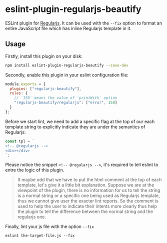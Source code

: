 # eslint-plugin-regularjs-beautify

ESLint plugin for [Regularjs](https://regularjs.github.io/). It can be used with the `--fix` option to format an entire JavaScript file which has inline Regularjs template in it.

## Usage

Firstly, install this plugin on your disk:

```bash
npm install eslint-plugin-regularjs-beautify --save-dev
```

Secondly, enable this plugin in your eslint configuration file:

```js
module.exports = {
  plugins: ["regularjs-beautify"],
  rules: {
    // `150` means the value of `printWith` option
    "regularjs-beautify/regularjs": ["error", 150] 
  }
};
```

Before we start lint, we need to add a specific flag at the top of our each template string to explicitly indicate they are under the semantics of Regularjs:

```js
const tpl = `
<!-- @regularjs -->
<div></div>
`;
```

Please notice the snippet `<!-- @regularjs -->`, it's required to tell eslint to entre the logic of this plugin. 

> It maybe odd that we have to put the html comment at the top of each template, let's give it a little bit explanation. Suppose we are at the viewpoint of the plugin, there is no information for us to tell the string is a normal string or a specific one being used as Regularjs template, thus we cannot give user the exacter lint reports. So the comment is used to help the user to indicate their intents more clearly thus help the plugin to tell the difference between the normal string and the regularjs one.

Finally, lint your js file with the option `--fix`

```
eslint the-target-file.js --fix
```

